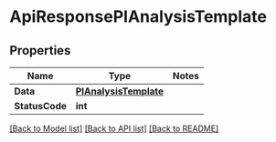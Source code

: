 # ApiResponsePIAnalysisTemplate

## Properties
Name | Type | Notes
------------ | ------------- | -------------
**Data** | **[**PIAnalysisTemplate**](../Model/PIAnalysisTemplate.md)**
**StatusCode** | **int**

[[Back to Model list]](../../README.md#documentation-for-models) [[Back to API list]](../../README.md#documentation-for-api-endpoints) [[Back to README]](../../README.md)
